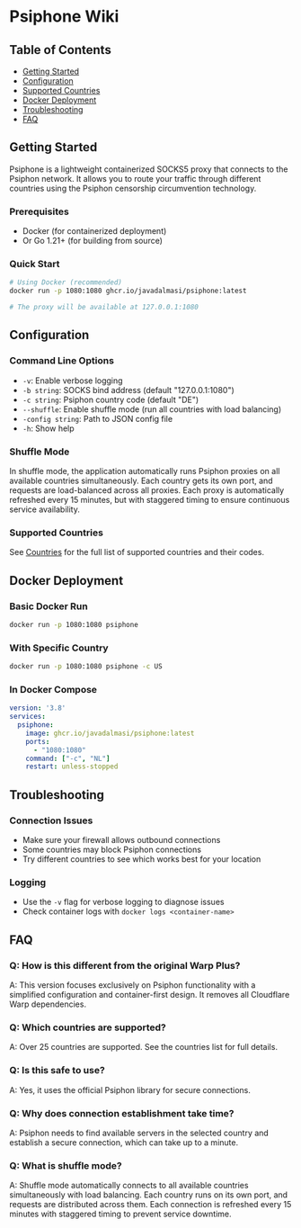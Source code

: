 # Psiphone Wiki

## Table of Contents
- [Getting Started](#getting-started)
- [Configuration](#configuration)
- [Supported Countries](#supported-countries)
- [Docker Deployment](#docker-deployment)
- [Troubleshooting](#troubleshooting)
- [FAQ](#faq)

## Getting Started

Psiphone is a lightweight containerized SOCKS5 proxy that connects to the Psiphon network. It allows you to route your traffic through different countries using the Psiphon censorship circumvention technology.

### Prerequisites
- Docker (for containerized deployment)
- Or Go 1.21+ (for building from source)

### Quick Start
```bash
# Using Docker (recommended)
docker run -p 1080:1080 ghcr.io/javadalmasi/psiphone:latest

# The proxy will be available at 127.0.0.1:1080
```

## Configuration

### Command Line Options
- `-v`: Enable verbose logging
- `-b string`: SOCKS bind address (default "127.0.0.1:1080")
- `-c string`: Psiphon country code (default "DE")
- `--shuffle`: Enable shuffle mode (run all countries with load balancing)
- `-config string`: Path to JSON config file
- `-h`: Show help

### Shuffle Mode
In shuffle mode, the application automatically runs Psiphon proxies on all available countries simultaneously. Each country gets its own port, and requests are load-balanced across all proxies. Each proxy is automatically refreshed every 15 minutes, but with staggered timing to ensure continuous service availability.

### Supported Countries
See [Countries](countries.md) for the full list of supported countries and their codes.

## Docker Deployment

### Basic Docker Run
```bash
docker run -p 1080:1080 psiphone
```

### With Specific Country
```bash
docker run -p 1080:1080 psiphone -c US
```

### In Docker Compose
```yaml
version: '3.8'
services:
  psiphone:
    image: ghcr.io/javadalmasi/psiphone:latest
    ports:
      - "1080:1080"
    command: ["-c", "NL"]
    restart: unless-stopped
```

## Troubleshooting

### Connection Issues
- Make sure your firewall allows outbound connections
- Some countries may block Psiphon connections
- Try different countries to see which works best for your location

### Logging
- Use the `-v` flag for verbose logging to diagnose issues
- Check container logs with `docker logs <container-name>`

## FAQ

### Q: How is this different from the original Warp Plus?
A: This version focuses exclusively on Psiphon functionality with a simplified configuration and container-first design. It removes all Cloudflare Warp dependencies.

### Q: Which countries are supported?
A: Over 25 countries are supported. See the countries list for full details.

### Q: Is this safe to use?
A: Yes, it uses the official Psiphon library for secure connections.

### Q: Why does connection establishment take time?
A: Psiphon needs to find available servers in the selected country and establish a secure connection, which can take up to a minute.

### Q: What is shuffle mode?
A: Shuffle mode automatically connects to all available countries simultaneously with load balancing. Each country runs on its own port, and requests are distributed across them. Each connection is refreshed every 15 minutes with staggered timing to prevent service downtime.
